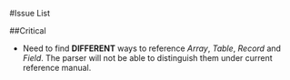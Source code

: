 #Issue List

##Critical

* Need to find **DIFFERENT** ways to reference *Array*, *Table*, *Record* and *Field*. The parser will not be able to distinguish them under current reference manual.
